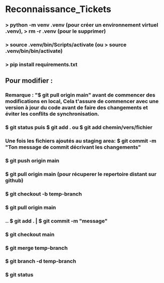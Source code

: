 # Reconnaissance_Tickets
### > python -m venv .venv (pour créer un environnement virtuel .venv), > rm -r .venv (pour le supprimer)
### > source .venv/bin/Scripts/activate (ou > source .venv/bin/bin/activate)
### > pip install requirements.txt

## Pour modifier :

### Remarque : "$ git pull origin main" avant de commencer des modifications en local, Cela t'assure de commencer avec une version à jour du code avant de faire des changements et éviter les conflits de synchronisation.

### $ git status puis $ git add . ou $ git add chemin/vers/fichier
### Une fois les fichiers ajoutés au staging area: $ git commit -m "Ton message de commit décrivant les changements"
### $ git push origin main
### $ git pull origin main (pour récuperer le repertoire distant sur github)

### $ git checkout -b temp-branch
### $ git pull origin main 
### .. $ git add . | $ git commit -m "message"
### $ git checkout main
### $ git merge temp-branch
### $ git branch -d temp-branch
### $ git status
